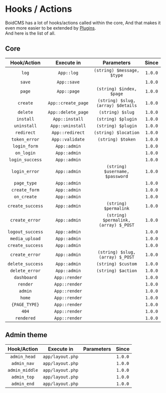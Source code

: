 # Hooks / Actions
BoidCMS has a lot of hooks/actions called within the core, And that makes it even more easier to be extended by [Plugins](plugins).     
And here is the list of all.

## Core

|      Hook/Action     |    Execute in    |               Parameters           |   Since  |
| :------------------: | :--------------: | :--------------------------------: | :------: |
|         `log`        |    `App::log`    |     `(string) $message, $type`     |  `1.0.0` |
|         `save`       |    `App::save`   |                                    |  `1.0.0` |
|         `page`       |    `App::page`   |      `(string) $index, $page`      |  `1.0.0` |
|        `create`      |`App::create_page`| `(string) $slug, (array) $details` |  `1.0.0` |
|        `delete`      |`App::delete_page`|         `(string) $slug`           |  `1.0.0` |
|       `install`      |  `App::install`  |        `(string) $plugin`          |  `1.0.0` |
|      `uninstall`     | `App::uninstall` |        `(string) $plugin`          |  `1.0.0` |
|       `redirect`     |  `App::redirect` |       `(string) $location`         |  `1.0.0` |
|     `token_error`    |  `App::validate` |         `(string) $token`          |  `1.0.0` |
|      `login_form`    |   `App::admin`   |                                    |  `1.0.0` |
|       `on_login`     |   `App::admin`   |                                    |  `1.0.0` |
|    `login_success`   |   `App::admin`   |                                    |  `1.0.0` |
|     `login_error`    |   `App::admin`   |  `(string) $username, $password`   |  `1.0.0` |
|      `page_type`     |   `App::admin`   |                                    |  `1.0.0` |
|     `create_form`    |   `App::admin`   |                                    |  `1.0.0` |
|      `on_create`     |   `App::admin`   |                                    |  `1.0.0` |
|    `create_success`  |   `App::admin`   |       `(string) $permalink`        |  `1.0.0` |
|     `create_error`   |   `App::admin`   |`(string) $permalink, (array) $_POST`|  `1.0.0` |
|   `logout_success`   |   `App::admin`   |                                    |  `1.0.0` |
|    `media_upload`    |   `App::admin`   |                                    |  `1.0.0` |
|   `create_success`   |   `App::admin`   |                                    |  `1.0.0` |
|    `create_error`    |   `App::admin`   |     `(string) $slug, (array) $_POST`     |  `1.0.0` |
|   `delete_success`   |   `App::admin`   |         `(string) $custom`         |  `1.0.0` |
|    `delete_error`    |   `App::admin`   |         `(string) $action`         |  `1.0.0` |
|      `dashboard`     |   `App::render`  |                                    |  `1.0.0` |
|       `render`       |   `App::render`  |                                    |  `1.0.0` |
|        `admin`       |   `App::render`  |                                    |  `1.0.0` |
|         `home`       |   `App::render`  |                                    |  `1.0.0` |
|     `{PAGE_TYPE}`    |   `App::render`  |                                    |  `1.0.0` |
|         `404`        |   `App::render`  |                                    |  `1.0.0` |
|      `rendered`      |   `App::render`  |                                    |  `1.0.0` |


## Admin theme

|    Hook/Action    |      Execute in     |  Parameters  |  Since  |
| :---------------: | :-----------------: | :----------: | :-----: |
|    `admin_head`   |   `app/layout.php`  |              | `1.0.0` |
|     `admin_nav`   |   `app/layout.php`  |              | `1.0.0` |
|   `admin_middle`  |   `app/layout.php`  |              | `1.0.0` |
|     `admin_top`   |   `app/layout.php`  |              | `1.0.0` |
|     `admin_end`   |   `app/layout.php`  |              | `1.0.0` |




